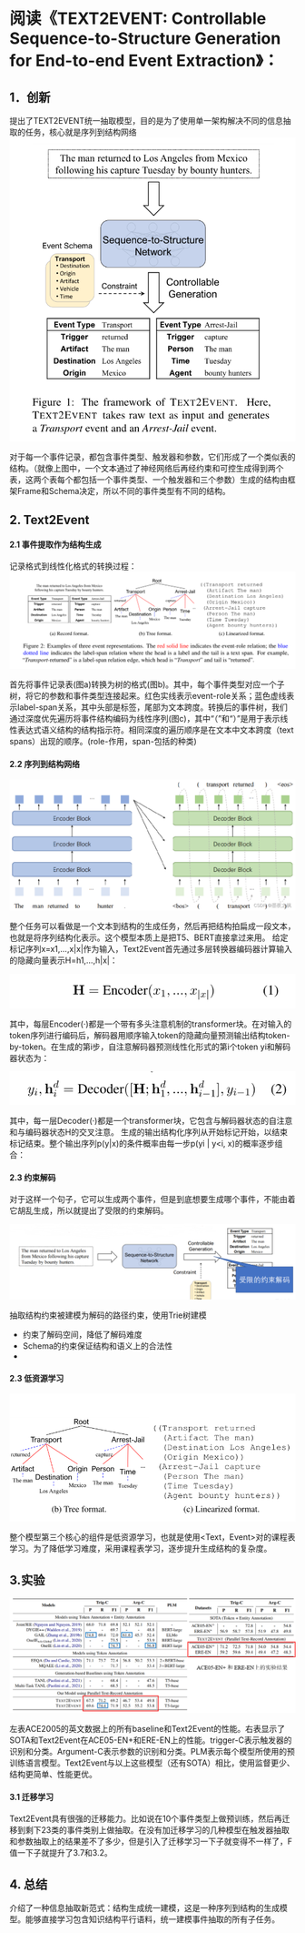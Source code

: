 # 阅读《TEXT2EVENT: Controllable Sequence-to-Structure Generation for End-to-end Event Extraction》：

## 1．创新
提出了TEXT2EVENT统一抽取模型，目的是为了使用单一架构解决不同的信息抽取的任务，核心就是序列到结构网络
![模型在时空复杂度上的比较](https://raw.githubusercontent.com/Gun-God/PublicRes/main/img/text2tevent1.png)

对于每一个事件记录，都包含事件类型、触发器和参数，它们形成了一个类似表的结构。（就像上图中，一个文本通过了神经网络后再经约束和可控生成得到两个表，这两个表每个都包括一个事件类型、一个触发器和三个参数）生成的结构由框架Frame和Schema决定，所以不同的事件类型有不同的结构。

## 2. Text2Event

#### 2.1 事件提取作为结构生成
记录格式到线性化格式的转换过程：
![模型在时空复杂度上的比较](https://raw.githubusercontent.com/Gun-God/PublicRes/main/img/text2tevent2.png)

首先将事件记录表(图a)转换为树的格式(图b)。其中，每个事件类型对应一个子树，将它的参数和事件类型连接起来。红色实线表示event-role关系；蓝色虚线表示label-span关系，其中头部是标签，尾部为文本跨度。转换后的事件树，我们通过深度优先遍历将事件结构编码为线性序列(图c)，其中“（”和“）”是用于表示线性表达式语义结构的结构指示符。相同深度的遍历顺序是在文本中文本跨度（text spans）出现的顺序。(role-作用，span-包括的种类)

#### 2.2 序列到结构网络
![模型在时空复杂度上的比较](https://raw.githubusercontent.com/Gun-God/PublicRes/main/img/text2tevent3.png)

整个任务可以看做是一个文本到结构的生成任务，然后再把结构拍扁成一段文本，也就是将序列结构化表示。这个模型本质上是把T5、BERT直接拿过来用。
给定标记序列x=x1,…,x|x|作为输入，Text2Event首先通过多层转换器编码器计算输入的隐藏向量表示H=h1,…,h|x|：

![模型在时空复杂度上的比较](https://raw.githubusercontent.com/Gun-God/PublicRes/main/img/text2tevent4.png)

其中，每层Encoder(·)都是一个带有多头注意机制的transformer块。在对输入的token序列进行编码后，解码器用顺序输入token的隐藏向量预测输出结构token-by-token。在生成的第i步，自注意解码器预测线性化形式的第i个token yi和解码器状态为：

![模型在时空复杂度上的比较](https://raw.githubusercontent.com/Gun-God/PublicRes/main/img/text2tevent5.png)

其中，每一层Decoder(·)都是一个transformer块，它包含与解码器状态的自注意和与编码器状态H的交叉注意。
生成的输出结构化序列从开始标记开始，以结束标记结束。整个输出序列p(y|x)的条件概率由每一步p(yi | y<i, x)的概率逐步组合：

#### 2.3 约束解码
对于这样一个句子，它可以生成两个事件，但是到底想要生成哪个事件，不能由着它胡乱生成，所以就提出了受限的约束解码。

![模型在时空复杂度上的比较](https://raw.githubusercontent.com/Gun-God/PublicRes/main/img/text2tevent6.png)

抽取结构约束被建模为解码的路径约束，使用Trie树建模
* 约束了解码空间，降低了解码难度
* Schema的约束保证结构和语义上的合法性
* 
#### 2.3 低资源学习
![模型在时空复杂度上的比较](https://raw.githubusercontent.com/Gun-God/PublicRes/main/img/text2tevent7.png)

整个模型第三个核心的组件是低资源学习，也就是使用<Text，Event>对的课程表学习。为了降低学习难度，采用课程表学习，逐步提升生成结构的复杂度。



## 3.实验

![模型在时空复杂度上的比较](https://raw.githubusercontent.com/Gun-God/PublicRes/main/img/text2tevent8.png)

左表ACE2005的英文数据上的所有baseline和Text2Event的性能。右表显示了SOTA和Text2Event在ACE05-EN+和ERE-EN上的性能。trigger-C表示触发器的识别和分类。Argument-C表示参数的识别和分类。PLM表示每个模型所使用的预训练语言模型。Text2Event与以上这些模型（还有SOTA）相比，使用监督更少、结构更简单、性能更优。



#### 3.1 迁移学习
Text2Event具有很强的迁移能力。比如说在10个事件类型上做预训练，然后再迁移到剩下23类的事件类别上做抽取。在没有加迁移学习的几种模型在触发器抽取和参数抽取上的结果差不了多少，但是引入了迁移学习一下子就变得不一样了，F值一下子就提升了3.7和3.2。


## 4. 总结
介绍了一种信息抽取新范式：结构生成统一建模，这是一种序列到结构的生成模型。能够直接学习包含知识结构平行语料，统一建模事件抽取的所有子任务。